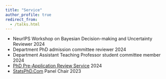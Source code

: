 ```yaml
---
title: "Service"
author_profile: true
redirect_from:
  - /talks.html
---
```


<!-- Leave two spaces at the end -->
* NeurIPS Workshop on Bayesian Decision-making and Uncertainty Reviewer 2024
* Department PhD admission committee reviewer 2024
* Department Assistant Teaching Professor student committee member 2024
* [PhD Pre-Application Review Service](https://stat.uw.edu/pre-application-review-service)	2024
* [StatsPhD.Com](https://www.statsphd.com/) Panel Chair	2023
